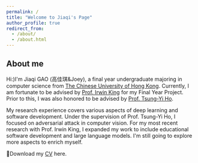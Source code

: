 ```yaml
---
permalink: /
title: "Welcome to Jiaqi's Page"
author_profile: true
redirect_from: 
  - /about/
  - /about.html
---
```

## About me
Hi:)I'm Jiaqi GAO (高佳琪&Joey), a final year undergraduate majoring in computer science from [The Chinese University of Hong Kong](https://www.cuhk.edu.hk/english/index.html). Currently, I am fortunate to be advised by [Prof. Irwin King](https://www.cse.cuhk.edu.hk/irwin.king/) for my Final Year Project. Prior to this, I was also honored to be advised by [Prof. Tsung-Yi Ho](https://tsungyiho.github.io/).

My research experience covers various aspects of deep learning and software development. Under the supervision of Prof. Tsung-Yi Ho, I focused on adversarial attack in computer vision. For my most recent research with Prof. Irwin King, I expanded my work to include educational software development and large language models. I'm still going to explore more aspects to enrich myself.

🌟Download my [CV](/06zoeyyy.github.io/Jiaqi.github.io//files/CV_GAOJiaqi.pdf) here.
